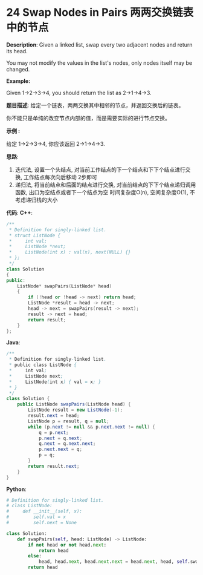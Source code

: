 # 24 Swap Nodes in Pairs 两两交换链表中的节点

__Description__:
Given a linked list, swap every two adjacent nodes and return its head.

You may not modify the values in the list's nodes, only nodes itself may be changed.

__Example:__

Given 1->2->3->4, you should return the list as 2->1->4->3.

__题目描述__:
给定一个链表，两两交换其中相邻的节点，并返回交换后的链表。

你不能只是单纯的改变节点内部的值，而是需要实际的进行节点交换。

__示例 :__

给定 1->2->3->4, 你应该返回 2->1->4->3.

__思路__:

1. 迭代法, 设置一个头结点, 对当前工作结点的下一个结点和下下个结点进行交换, 工作结点每次向后移动 2步即可
2. 递归法, 将当前结点和后面的结点进行交换, 对当前结点的下下个结点递归调用函数, 出口为空结点或者下一个结点为空
时间复杂度O(n), 空间复杂度O(1), 不考虑递归栈的大小

__代码__:
__C++__:

```C++
/**
 * Definition for singly-linked list.
 * struct ListNode {
 *     int val;
 *     ListNode *next;
 *     ListNode(int x) : val(x), next(NULL) {}
 * };
 */
class Solution 
{
public:
    ListNode* swapPairs(ListNode* head) 
    {
        if (!head or !head -> next) return head;
        ListNode *result = head -> next;
        head -> next = swapPairs(result -> next);
        result -> next = head;
        return result;
    }
};
```

__Java__:

```Java
/**
 * Definition for singly-linked list.
 * public class ListNode {
 *     int val;
 *     ListNode next;
 *     ListNode(int x) { val = x; }
 * }
 */
class Solution {
    public ListNode swapPairs(ListNode head) {
        ListNode result = new ListNode(-1);
        result.next = head;
        ListNode p = result, q = null;
        while (p.next != null && p.next.next != null) {
            q = p.next;
            p.next = q.next;
            q.next = q.next.next;
            p.next.next = q;
            p = q;
        }
        return result.next;
    }
}
```

__Python__:

```Python
# Definition for singly-linked list.
# class ListNode:
#     def __init__(self, x):
#         self.val = x
#         self.next = None

class Solution:
    def swapPairs(self, head: ListNode) -> ListNode:
        if not head or not head.next:
            return head
        else:
            head, head.next, head.next.next = head.next, head, self.swapPairs(head.next.next)
        return head
```
